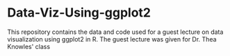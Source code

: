 # Data-Viz-Using-ggplot2
This repository contains the data and code used for a guest lecture on data visualization using ggplot2 in R. The guest lecture was given for Dr. Thea Knowles' class
